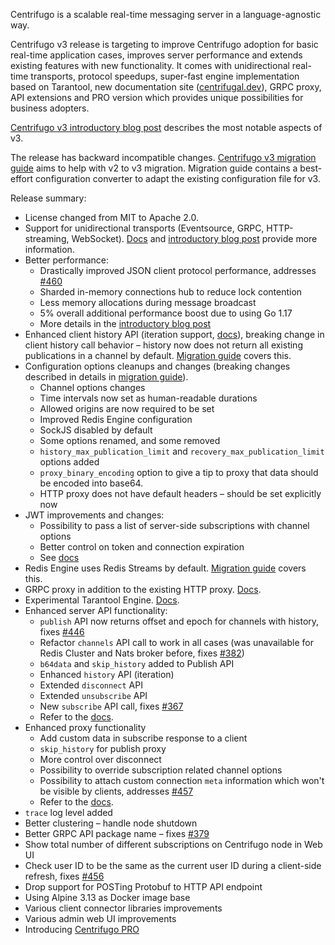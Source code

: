 Centrifugo is a scalable real-time messaging server in a language-agnostic way.

Centrifugo v3 release is targeting to improve Centrifugo adoption for basic real-time application cases, improves server performance and extends existing features with new functionality. It comes with unidirectional real-time transports, protocol speedups, super-fast engine implementation based on Tarantool, new documentation site ([centrifugal.dev](https://centrifugal.dev)), GRPC proxy, API extensions and PRO version which provides unique possibilities for business adopters.

[Centrifugo v3 introductory blog post](https://centrifugal.dev/blog/2021/08/31/hello-centrifugo-v3) describes the most notable aspects of v3.

The release has backward incompatible changes. [Centrifugo v3 migration guide](https://centrifugal.dev/docs/getting-started/migration_v3) aims to help with v2 to v3 migration. Migration guide contains a best-effort configuration converter to adapt the existing configuration file for v3.

Release summary:

* License changed from MIT to Apache 2.0.
* Support for unidirectional transports (Eventsource, GRPC, HTTP-streaming, WebSocket). [Docs](https://centrifugal.dev/docs/transports/overview) and [introductory blog post](https://centrifugal.dev/blog/2021/08/31/hello-centrifugo-v3) provide more information.
* Better performance:
    * Drastically improved JSON client protocol performance, addresses [#460](https://github.com/centrifugal/centrifugo/issues/460)
    * Sharded in-memory connections hub to reduce lock contention
    * Less memory allocations during message broadcast
    * 5% overall additional performance boost due to using Go 1.17
    * More details in the [introductory blog post](https://centrifugal.dev/blog/2021/08/31/hello-centrifugo-v3)
* Enhanced client history API (iteration support, [docs](https://centrifugal.dev/docs/server/history_and_recovery)), breaking change in client history call behavior – history now does not return all existing publications in a channel by default. [Migration guide](https://centrifugal.dev/docs/getting-started/migration_v3) covers this.
* Configuration options cleanups and changes (breaking changes described in details in [migration guide](https://centrifugal.dev/docs/getting-started/migration_v3)).
    * Channel options changes
    * Time intervals now set as human-readable durations
    * Allowed origins are now required to be set
    * Improved Redis Engine configuration
    * SockJS disabled by default
    * Some options renamed, and some removed
    * `history_max_publication_limit` and `recovery_max_publication_limit` options added
    * `proxy_binary_encoding` option to give a tip to proxy that data should be encoded into base64.
    * HTTP proxy does not have default headers – should be set explicitly now
* JWT improvements and changes:
    * Possibility to pass a list of server-side subscriptions with channel options
    * Better control on token and connection expiration
    * See [docs](https://centrifugal.dev/docs/server/authentication)
* Redis Engine uses Redis Streams by default. [Migration guide](https://centrifugal.dev/docs/getting-started/migration_v3) covers this.
* GRPC proxy in addition to the existing HTTP proxy. [Docs](https://centrifugal.dev/docs/server/proxy#grpc-proxy).
* Experimental Tarantool Engine. [Docs](https://centrifugal.dev/docs/server/engines#tarantool-engine).
* Enhanced server API functionality:
    * `publish` API now returns offset and epoch for channels with history, fixes [#446](https://github.com/centrifugal/centrifugo/issues/446)
    * Refactor `channels` API call to work in all cases (was unavailable for Redis Cluster and Nats broker before, fixes [#382](https://github.com/centrifugal/centrifugo/issues/382))
    * `b64data` and `skip_history` added to Publish API
    * Enhanced `history` API (iteration)
    * Extended `disconnect` API
    * Extended `unsubscribe` API
    * New `subscribe` API call, fixes [#367](https://github.com/centrifugal/centrifugo/issues/367)
    * Refer to the [docs](https://centrifugal.dev/docs/server/server_api).
* Enhanced proxy functionality
    * Add custom data in subscribe response to a client
    * `skip_history` for publish proxy
    * More control over disconnect
    * Possibility to override subscription related channel options
    * Possibility to attach custom connection `meta` information which won't be visible by clients, addresses [#457](https://github.com/centrifugal/centrifugo/issues/457)
    * Refer to the [docs](https://centrifugal.dev/docs/server/proxy).
* `trace` log level added
* Better clustering – handle node shutdown
* Better GRPC API package name – fixes [#379](https://github.com/centrifugal/centrifugo/issues/379)
* Show total number of different subscriptions on Centrifugo node in Web UI
* Check user ID to be the same as the current user ID during a client-side refresh, fixes [#456](https://github.com/centrifugal/centrifugo/issues/456)
* Drop support for POSTing Protobuf to HTTP API endpoint
* Using Alpine 3.13 as Docker image base
* Various client connector libraries improvements
* Various admin web UI improvements
* Introducing [Centrifugo PRO](https://centrifugal.dev/docs/pro/overview)

